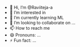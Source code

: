 - 👋 Hi, I’m @Raviiteja-a
- 👀 I’m interested in 
- 🌱 I’m currently learning ML
- 💞️ I’m looking to collaborate on ...
- 📫 How to reach me 
- 😄 Pronouns: ...
- ⚡ Fun fact: ...

<!---
Raviiteja-a/Raviiteja-a is a ✨ special ✨ repository because its `README.md` (this file) appears on your GitHub profile.
You can click the Preview link to take a look at your changes.
--->
